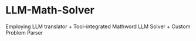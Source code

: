 # LLM-Math-Solver
Employing LLM translator + Tool-integrated Mathword LLM Solver + Custom Problem Parser
